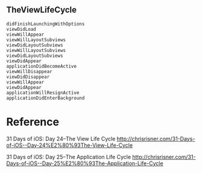 ## TheViewLifeCycle

```
didFinishLaunchingWithOptions
viewDidLoad
viewWillAppear
viewWillLayoutSubviews
viewDidLayoutSubviews
viewWillLayoutSubviews
viewDidLayoutSubviews
viewDidAppear
applicationDidBecomeActive
viewWillDisappear
viewDidDisappear
viewWillAppear
viewDidAppear
applicationWillResignActive
applicationDidEnterBackground
```

# Reference

31 Days of iOS: Day 24–The View Life Cycle http://chrisrisner.com/31-Days-of-iOS--Day-24%E2%80%93The-View-Life-Cycle

31 Days of iOS: Day 25–The Application Life Cycle http://chrisrisner.com/31-Days-of-iOS--Day-25%E2%80%93The-Application-Life-Cycle